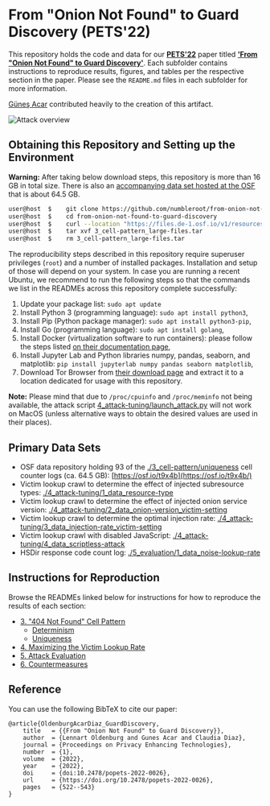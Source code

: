 # From "Onion Not Found" to Guard Discovery (PETS'22)

This repository holds the code and data for our **[PETS'22](https://petsymposium.org/cfp22.php)** paper titled **['From "Onion Not Found" to Guard Discovery'](https://www.esat.kuleuven.be/cosic/publications/article-3392.pdf)**. Each subfolder contains instructions to reproduce results, figures, and tables per the respective section in the paper. Please see the `README.md` files in each subfolder for more information.

[Güneş Acar](https://github.com/gunesacar) contributed heavily to the creation of this artifact.

![Attack overview](https://user-images.githubusercontent.com/1864826/139098575-c23e1265-5885-4a68-aab8-41d89466ad51.png)


## Obtaining this Repository and Setting up the Environment

**Warning:** After taking below download steps, this repository is more than 16 GB in total size. There is also an [accompanying data set hosted at the OSF](https://osf.io/t9x4b/) that is about 64.5 GB.

```bash
user@host  $    git clone https://github.com/numbleroot/from-onion-not-found-to-guard-discovery.git
user@host  $    cd from-onion-not-found-to-guard-discovery
user@host  $    curl --location "https://files.de-1.osf.io/v1/resources/mbn95/providers/osfstorage/617bf5ad91ed6e00f3891f66?action=download&version=1&direct" --output 3_cell-pattern_large-files.tar
user@host  $    tar xvf 3_cell-pattern_large-files.tar
user@host  $    rm 3_cell-pattern_large-files.tar
```

The reproducibility steps described in this repository require superuser privileges (`root`) and a number of installed packages. Installation and setup of those will depend on your system. In case you are running a recent Ubuntu, we recommend to run the following steps so that the commands we list in the READMEs across this repository complete successfully:
1. Update your package list: `sudo apt update`
2. Install Python 3 (programming language): `sudo apt install python3`,
3. Install Pip (Python package manager): `sudo apt install python3-pip`,
4. Install Go (programming language): `sudo apt install golang`,
5. Install Docker (virtualization software to run containers): please follow the steps listed [on their documentation page](https://docs.docker.com/engine/install/ubuntu/),
6. Install Jupyter Lab and Python libraries numpy, pandas, seaborn, and matplotlib: `pip install jupyterlab numpy pandas seaborn matplotlib`,
7. Download Tor Browser from [their download page](https://www.torproject.org/download/) and extract it to a location dedicated for usage with this repository.

**Note:** Please mind that due to `/proc/cpuinfo` and `/proc/meminfo` not being available, the attack script [4_attack-tuning/launch_attack.py](./4_attack-tuning/launch_attack.py) will not work on MacOS (unless alternative ways to obtain the desired values are used in their places).


## Primary Data Sets

* OSF data repository holding 93 of the [./3_cell-pattern/uniqueness](./3_cell-pattern/uniqueness) cell counter logs (ca. 64.5 GB): [https://osf.io/t9x4b](https://osf.io/t9x4b/)
* Victim lookup crawl to determine the effect of injected subresource types: [./4_attack-tuning/1_data_resource-type](./4_attack-tuning/1_data_resource-type)
* Victim lookup crawl to determine the effect of injected onion service version: [./4_attack-tuning/2_data_onion-version_victim-setting](./4_attack-tuning/2_data_onion-version_victim-setting)
* Victim lookup crawl to determine the optimal injection rate: [./4_attack-tuning/3_data_injection-rate_victim-setting](./4_attack-tuning/3_data_injection-rate_victim-setting)
* Victim lookup crawl with disabled JavaScript: [./4_attack-tuning/4_data_scriptless-attack](./4_attack-tuning/4_data_scriptless-attack)
* HSDir response code count log: [./5_evaluation/1_data_noise-lookup-rate](./5_evaluation/1_data_noise-lookup-rate)


## Instructions for Reproduction

Browse the READMEs linked below for instructions for how to reproduce the results of each section:
* [3. "404 Not Found" Cell Pattern](./3_cell-pattern/README.md)
  * [Determinism](./3_cell-pattern/determinism/README.md)
  * [Uniqueness](./3_cell-pattern/uniqueness/README.md)
* [4. Maximizing the Victim Lookup Rate](./4_attack-tuning/README.md)
* [5. Attack Evaluation](./5_evaluation/README.md)
* [6. Countermeasures](./6_countermeasures/README.md)


## Reference

You can use the following BibTeX to cite our paper:
```
@article{OldenburgAcarDiaz_GuardDiscovery,
    title   = {{From "Onion Not Found" to Guard Discovery}},
    author  = {Lennart Oldenburg and Gunes Acar and Claudia Diaz},
    journal = {Proceedings on Privacy Enhancing Technologies},
    number  = {1},
    volume  = {2022},
    year    = {2022},
    doi     = {doi:10.2478/popets-2022-0026},
    url     = {https://doi.org/10.2478/popets-2022-0026},
    pages   = {522--543}
}
```
